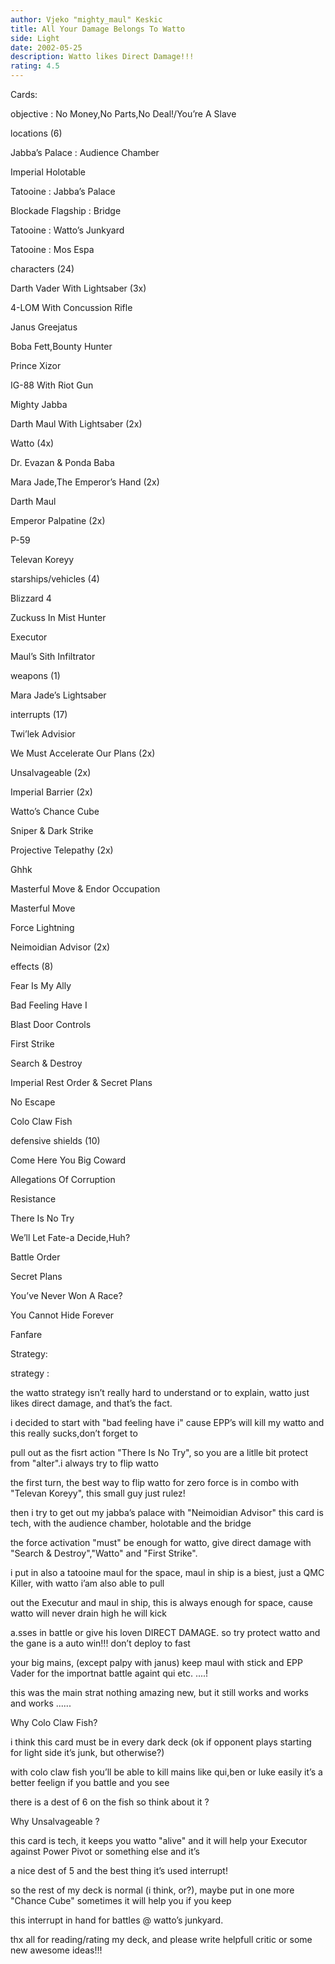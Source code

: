 ```yaml
---
author: Vjeko "mighty_maul" Keskic
title: All Your Damage Belongs To Watto
side: Light
date: 2002-05-25
description: Watto likes Direct Damage!!!
rating: 4.5
---
```

Cards: 

objective 	: 	No Money,No Parts,No Deal!/You’re A Slave


locations (6)

Jabba’s Palace : Audience Chamber
Imperial Holotable
Tatooine : Jabba’s Palace
Blockade Flagship : Bridge
Tatooine : Watto’s Junkyard
Tatooine : Mos Espa



characters (24)

Darth Vader With Lightsaber (3x)
4-LOM With Concussion Rifle
Janus Greejatus
Boba Fett,Bounty Hunter
Prince Xizor
IG-88 With Riot Gun
Mighty Jabba
Darth Maul With Lightsaber (2x)
Watto (4x)
Dr. Evazan & Ponda Baba
Mara Jade,The Emperor’s Hand (2x)
Darth Maul
Emperor Palpatine (2x)
P-59
Televan Koreyy 

starships/vehicles (4)

Blizzard 4
Zuckuss In Mist Hunter
Executor
Maul’s Sith Infiltrator 


weapons (1)

Mara Jade’s Lightsaber

interrupts (17)

Twi’lek Advisior
We Must Accelerate Our Plans (2x)
Unsalvageable (2x)
Imperial Barrier (2x)
Watto’s Chance Cube
Sniper & Dark Strike
Projective Telepathy (2x)
Ghhk
Masterful Move & Endor Occupation
Masterful Move 
Force Lightning 
Neimoidian Advisor (2x)



effects (8)

Fear Is My Ally
Bad Feeling Have I
Blast Door Controls
First Strike
Search & Destroy
Imperial Rest Order & Secret Plans
No Escape
Colo Claw Fish

defensive shields (10)

Come Here You Big Coward
Allegations Of Corruption
Resistance
There Is No Try
We’ll Let Fate-a Decide,Huh?
Battle Order
Secret Plans
You’ve Never Won A Race?
You Cannot Hide Forever
Fanfare 

Strategy: 

strategy : 

the watto strategy isn’t really hard to understand or to explain, watto just likes direct damage, and that’s the fact.
i decided to start with "bad feeling have i" cause EPP’s will kill my watto and this really sucks,don’t forget to 
pull out as the fisrt action "There Is No Try", so you are a litlle bit protect from "alter".i always try to flip watto
the first turn, the best way to flip watto for zero force is in combo with "Televan Koreyy", this small guy just rulez!
then i try to get out my jabba’s palace with "Neimoidian Advisor" this card is tech, with the audience chamber, holotable and the bridge
the force activation "must" be enough for watto, give direct damage with "Search & Destroy","Watto" and "First Strike".
i put in also a tatooine maul for the space, maul in ship is a biest, just a QMC Killer, with watto i’am also able to pull
out the Executur and maul in ship, this is always enough for space, cause watto will never drain high he will kick 
a.sses in battle or give his loven DIRECT DAMAGE. so try protect watto and the gane is a auto win!!! don’t deploy to fast
your big mains, (except palpy with janus) keep maul with stick and EPP Vader for the importnat battle againt qui etc. ....!

this was the main strat nothing amazing new, but it still works and works and works ......


Why Colo Claw Fish?

i think this card must be in every dark deck (ok if opponent plays starting for light side it’s junk, but otherwise?)
with colo claw fish you’ll be able to kill mains like qui,ben or luke easily it’s a better feelign if you battle and you see 
there is a dest of 6 on the fish so think about it ?


Why Unsalvageable ?

this card is tech, it keeps you watto "alive" and it will help your Executor against Power Pivot or something else and it’s 
a nice dest of 5 and the best thing it’s used interrupt!

so the rest of my deck is normal (i think, or?), maybe put in one more "Chance Cube" sometimes it will help you if you keep
this interrupt in hand for battles @ watto’s junkyard.


thx all for reading/rating my deck, and please write helpfull critic or some new awesome ideas!!!









